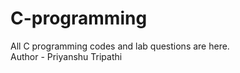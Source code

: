 # C-programming
All C programming codes and lab questions are here.
<br>
Author - Priyanshu Tripathi

